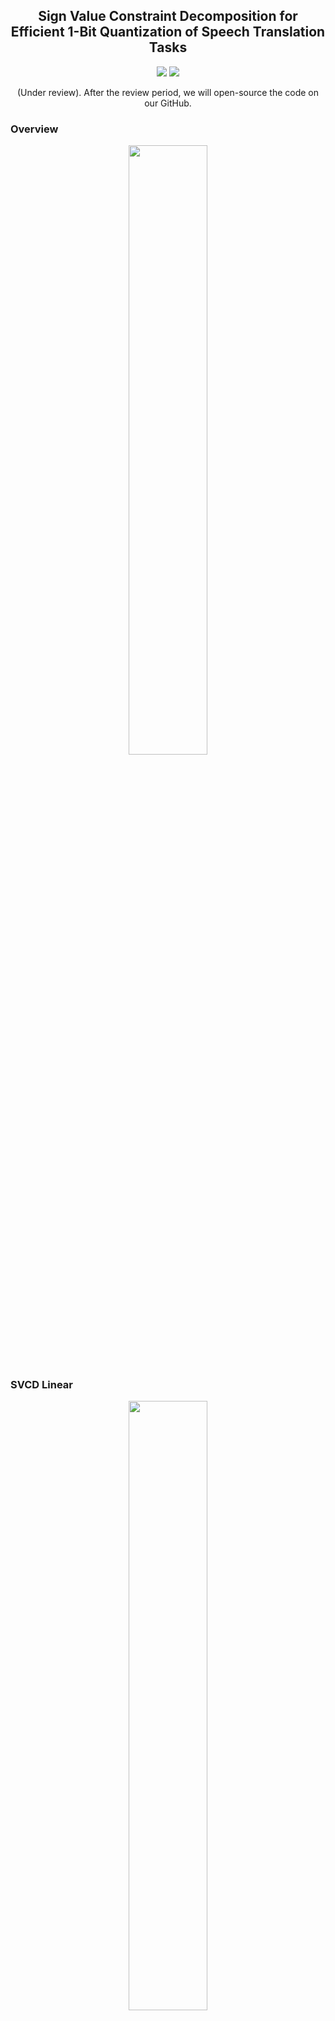 



<h2 align="center">
Sign Value Constraint Decomposition for Efficient 1-Bit Quantization of Speech Translation Tasks
</h2>

<p align="center">
  <!-- <img src="https://img.shields.io/badge/EMNLP-2023-brightgreen"> -->
  <!-- <under review><img src="http://img.shields.io/badge/Paper-PDF-red.svg"></a> -->
  <img src="https://img.shields.io/badge/License-Apache%202.0-blue.svg">
  <img src="https://img.shields.io/badge/PyTorch-%23EE4C2C.svg?e&logo=PyTorch&logoColor=white">
</p>

<p align="center">
(Under review).
After the review period, we will open-source the code on our GitHub.
</p>

### Overview

<div style="text-align: center">
<img src="figures/overview.png" width = "50%"/>
</div>

### SVCD Linear

<div style="text-align: center">
<img src="figures/svcd.png" width = "50%"/>
</div>

### Core Implementation Details


- Step 1, the input ***x*** is multiplied by the ***g*** vector (Hadamard product) `cress_bitnet\models\bit_linear.py Line 127`;
- Step 2, Perform linear transformation `cress_bitnet\models\bit_linear.py Line 132`;
- Step 3, Quantize activations `cress_bitnet\models\bit_linear.py Line 135`;
- Step 4 Generate Outputs `cress_bitnet\models\bit_linear.py Line 137 `;


#### Core Codes

Forward Function
```
# x: (sequence_length, batch, features_embedding) 

    def forward(self, x: Tensor) -> Tensor:
        """
        Forward pass of the BitLinear layer.

        Args:
            x (Tensor): Input tensor.

        Returns:
            Tensor: Output tensor.
        """
        # Normalize input
        x = self.norm(x)

        # Binarize weights and quantize activations
        

        x = x * self.g
        
        binarized_weights = self.binarize_weights_groupwise()

        # Perform linear transformation
        output = torch.nn.functional.linear(x, binarized_weights, self.bias)

        # Quantize activations
        output = self.quantize_activations_groupwise(output)
        
        output = output * self.h

        return output
```

Constraint Initialization Function

```
    def __init__(
        self,
        in_features: int,
        out_features: int,
        bias: bool = True,
        num_groups: int = 1,
    ):
        super().__init__(in_features, out_features, bias)
        self.num_groups = num_groups
        self.eps = 1e-5
        self.norm = nn.LayerNorm(in_features)
        
        self.g = nn.Parameter(torch.Tensor(in_features))
        self.h = nn.Parameter(torch.Tensor(out_features))    # in_features     out_features
        
        fan_in, _ = torch.nn.init._calculate_fan_in_and_fan_out(self.weight)
        bound = 1 / math.sqrt(fan_in)
        torch.nn.init.uniform_(self.g, -bound, bound)
        torch.nn.init.uniform_(self.h, -bound, bound)
```




### Installations

Create a conda environment with Pytorch and install fairseq

```
conda create --name pruning python=3.9
conda activate bitnet
git clone https://github.com/pytorch/fairseq
cd fairseq
pip install --editable ./
python setup.py build develop

# if you meet the following error, please reinstall the packages

# generation error: sacrebleu import error TOKENIZER 
pip install sacrebleu==1.5.1

# numpy np.float error 
pip install numpy==1.23.5
```


This repository is based on [fairseq](https://github.com/facebookresearch/fairseq). If you require information on the basic usage of fairseq, please refer to the [fairseq documentation](https://fairseq.readthedocs.io/en/latest/).

Requirements
- pandas==2.0.3
- sacrebleu==1.5.1
- scikit-learn==1.3.0
- scipy==1.11.1
- sentencepiece==0.1.99
- tensorboard==2.14.0
- torch==2.0.1
- torchaudio==2.0.2
- tqdm==4.65.0




### Datasets and Models
#### MuST-C Datasets Prepare

Please Download [MuST-C-v1](https://docs.google.com/forms/d/e/1FAIpQLSer9jNfUtxbi610n3T6diXRlANBbuzShsCje-GtKs1Sngh0YQ/viewform?pli=1) datasets. 

   *Notes: It appears that the original dataset [website](https://www.fbk.eu/en/research-centers/) hides the download link. However, the dataset can still be downloaded after filling out the dataset request [form](https://docs.google.com/forms/d/e/1FAIpQLSer9jNfUtxbi610n3T6diXRlANBbuzShsCje-GtKs1Sngh0YQ/viewform?pli=1) directly. So we recommend that you use this method.*

1. Make directories to store ST (MuST-C) and datasets. Please specify the target language.

2.  Preprocess spm data. 

#### Speech Pre-trained Model 

We use HuBERT model for speech pre-trained model for training. Before training, please download the [HuBERT-Base](https://dl.fbaipublicfiles.com/hubert/hubert_base_ls960.pt) model.


#### Machine Translation Pre-trained Model

We use Deltalm-base model for machine translation pre-trained model. Please download the [Deltalm-Base](https://deltalm.blob.core.windows.net/deltalm/deltalm-base.pt).




#### Speech-to-text Translation Training

#### Regular Training Baselines
```
export CUDA_VISIBLE_DEVICES=1
target=de
SAVE_DIR=/workspace/s2t/deltalm_data/save_dir/$target/model_baselines

data_dir=/workspace/s2t/data/en_de
# TEXT_DIR=/workspace/s2t/deltalm_data/en-$target/binary
TEXT_DIR=/workspace/s2t/npy_st/mt_data_bin/en-$target/en-$target/binary
USER_DIR=/workspace/tome/npy_tome_test

HU_BERT=/workspace/s2t/npy_st/pretrained_model_save/hubert/hubert_base_ls960.pt
MT_PRETRAINED_MODEL=/workspace/s2t/npy_st/pretrained_model_save/mt_model_save/mt.en-de.base.pt


fairseq-train $data_dir --text-data $TEXT_DIR --tgt-lang $target \
  --user-dir $USER_DIR \
  --config-yaml config_hyper.yaml --train-subset train --valid-subset dev \
  --save-dir $SAVE_DIR --num-workers 4 --max-tokens 3000000 --batch-size 32 --max-tokens-text 8192 \
  --task speech_and_text_translation --criterion speech_and_text_translation --label-smoothing 0.1 \
  --arch hubert_transformer_pruning_layer --optimizer adam --adam-betas '(0.9, 0.98)' --lr 1e-4 --lr-scheduler inverse_sqrt --weight-decay 0.0001 \
  --ddp-backend=legacy_ddp \
  --warmup-updates 4000 --clip-norm 0.0 --seed 1 --update-freq 2 \
  --layernorm-embedding \
  --max-epoch 45 \
  --fp16 \
  --st-training --mt-finetune \
  --st-training \
  --hubert-model-path $HU_BERT \
  --load-pretrained-mt-encoder-decoder-from $MT_PRETRAINED_MODEL --tensorboard-logdir $SAVE_DIR
```


##### SVCD 

```
target=de
cd /workspace/s2t/data/en_de
export CUDA_VISIBLE_DEVICES=0,1
target=de

SAVE_DIR=/workspace/s2t/deltalm_data/save_dir/$target/bitnet_decoder_fp16_encoder_attn

data_dir=/workspace/s2t/data/en_de

TEXT_DIR=/workspace/s2t/npy_st/mt_data_bin/en-$target/en-$target/binary
USER_DIR=/workspace/cress_bitnet

HU_BERT=/workspace/s2t/npy_st/pretrained_model_save/hubert/hubert_base_ls960.pt

fairseq-train $data_dir --text-data $TEXT_DIR --tgt-lang $target \
  --user-dir $USER_DIR \
  --config-yaml config_hyper.yaml --train-subset train --valid-subset dev \
  --save-dir $SAVE_DIR --num-workers 4 --max-tokens 3000000 --batch-size 32 --max-tokens-text 8192 \
  --task speech_and_text_translation --criterion speech_and_text_translation --label-smoothing 0.1 \
  --arch quant_transformer --optimizer adam --adam-betas '(0.9, 0.98)' --lr 1e-4 --lr-scheduler inverse_sqrt --weight-decay 0.0001 \
  --ddp-backend=legacy_ddp \
  --warmup-updates 4000 --clip-norm 0.0 --seed 1 --update-freq 2 \
  --layernorm-embedding \
  --max-epoch 45 \
    --st-training --mt-finetune \
  --st-training \
  --hubert-model-path $HU_BERT \
  --tensorboard-logdir $SAVE_DIR --disable-validation --fp16
```


### Acknowledgment

We refer to the code of [Hubert](https://github.com/facebookresearch/fairseq/blob/main/examples/hubert/README.md) and [Bitnet](https://github.com/kyegomez/BitNet). Thanks for their great contributions!